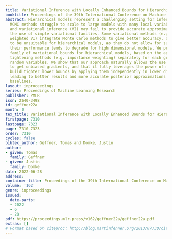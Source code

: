 ```yaml
---
title: Variational Inference with Locally Enhanced Bounds for Hierarchical Models
booktitle: Proceedings of the 39th International Conference on Machine Learning
abstract: Hierarchical models represent a challenging setting for inference algorithms.
  MCMC methods struggle to scale to large models with many local variables and observations,
  and variational inference (VI) may fail to provide accurate approximations due to
  the use of simple variational families. Some variational methods (e.g. importance
  weighted VI) integrate Monte Carlo methods to give better accuracy, but these tend
  to be unsuitable for hierarchical models, as they do not allow for subsampling and
  their performance tends to degrade for high dimensional models. We propose a new
  family of variational bounds for hierarchical models, based on the application of
  tightening methods (e.g. importance weighting) separately for each group of local
  random variables. We show that our approach naturally allows the use of subsampling
  to get unbiased gradients, and that it fully leverages the power of methods that
  build tighter lower bounds by applying them independently in lower dimensional spaces,
  leading to better results and more accurate posterior approximations than relevant
  baselines.
layout: inproceedings
series: Proceedings of Machine Learning Research
publisher: PMLR
issn: 2640-3498
id: geffner22a
month: 0
tex_title: Variational Inference with Locally Enhanced Bounds for Hierarchical Models
firstpage: 7310
lastpage: 7323
page: 7310-7323
order: 7310
cycles: false
bibtex_author: Geffner, Tomas and Domke, Justin
author:
- given: Tomas
  family: Geffner
- given: Justin
  family: Domke
date: 2022-06-28
address:
container-title: Proceedings of the 39th International Conference on Machine Learning
volume: '162'
genre: inproceedings
issued:
  date-parts:
  - 2022
  - 6
  - 28
pdf: https://proceedings.mlr.press/v162/geffner22a/geffner22a.pdf
extras: []
# Format based on citeproc: http://blog.martinfenner.org/2013/07/30/citeproc-yaml-for-bibliographies/
---
```

